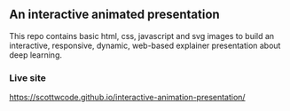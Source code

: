 ## An interactive animated presentation

This repo contains basic html, css, javascript and svg images to build an interactive, responsive, dynamic, web-based explainer presentation about deep learning.

### Live site

https://scottwcode.github.io/interactive-animation-presentation/
